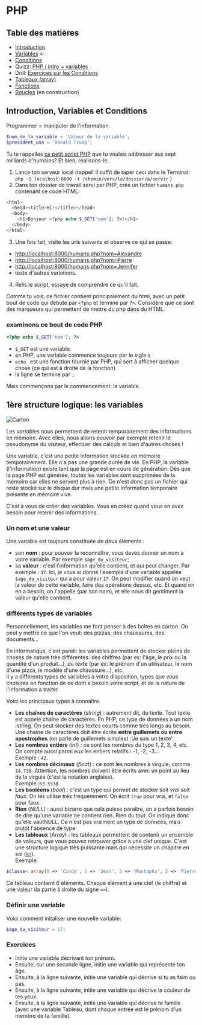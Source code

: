 # PHP

## Table des matières

- [Introduction](php-introduction.md)  
- [Variables](php-variables.md)  ←  
- [Conditions](php-conditions.md)
- Quizz: [PHP / intro + variables](../../Quizz/PHP/php-base-1.md)
- Drill: [Exercices sur les Conditions](php-exercices-conditions.md)
- [Tableaux (array)](php-array.md)
- [Fonctions](php-fonctions.md)
- [Boucles](php-boucles.md) (en construction)

##  Introduction, Variables et Conditions

Programmer = manipuler de l'information.

```php
$nom_de_la_variable = 'Valeur de la variable';
$president_usa = 'Donald Trump';
```

Tu te rappelles [ce petit script PHP](php-introduction.md) que tu voulais addresser aux sept milliards d'humains?
Et bien, réalisons-le.

1. Lance ton serveur local
(rappel: il suffit de taper ceci dans le Terminal: ``` php -S localhost:8000 -t /chemin/vers/le/dossier/a/servir ``` )
2. Dans ton dossier de travail servi par PHP, crée un fichier `humans.php` contenant ce code HTML: 

```php
<html>
  <head><title>Hi!</title></head>
  <body>
    <h1>Bonjour <?php echo $_GET['nom']; ?>!</h1>
  </body>
</html>
```
3. Une fois fait, visite les urls suivants et observe ce qui se passe:
  - [http://localhost:8000/humans.php?nom=Alexandre](http://localhost:8000/humans.php?nom=Alexandre)
  - [http://localhost:8000/humans.php?nom=Pierre](http://localhost:8000/humans.php?nom=Pierre)
  - [http://localhost:8000/humans.php?nom=Jennifer](http://localhost:8000/humans.php?nom=Jennifer)
  - teste d'autres variations.
4. Relis le script, essaye de comprendre ce qu'il fait.

Comme tu vois, ce fichier contient principalement du html, avec un petit bout de code qui débute par `<?php` et termine par `?>`. Considère que ce sont des marqueurs qui permettent de mettre du php dans du HTML.

### examinons ce bout de code PHP

```php
<?php echo $_GET['nom']; ?>
```

- ` $_GET ` est une variable.
- en PHP, une variable commence toujours par le sigle `$`
- `echo ` est une fonction fournie par PHP, qui sert à afficher quelque chose (ce qui est à droite de la fonction).
- la ligne se termine par `;`

Mais commençons par le commencement: la variable.

## 1ère structure logique: les variables

![Carton](https://www.dropbox.com/s/pec9eeigmw5a8ra/carton.png?dl=1)

Les *variables* nous permettent de retenir temporairement des informations en mémoire. Avec elles, nous allons pouvoir par exemple retenir le pseudonyme du visiteur, effectuer des calculs et bien d'autres choses !  

Une variable, c'est une petite information stockée en mémoire temporairement. Elle n'a pas une grande durée de vie. En PHP, la variable (l'information) existe tant que la page est en cours de génération. Dès que la page PHP est générée, toutes les variables sont supprimées de la mémoire car elles ne servent plus à rien. Ce n'est donc pas un fichier qui reste stocké sur le disque dur mais une petite information temporaire présente en mémoire vive.  

C'est à vous de créer des variables. Vous en créez quand vous en avez besoin pour retenir des informations.  

### Un nom et une valeur

Une variable est toujours constituée de deux éléments :  
- son **nom** : pour pouvoir la reconnaître, vous devez donner un nom à votre variable. Par exemple `$age_du_visiteur`;  
- sa **valeur** : c'est l'information qu'elle contient, et qui peut changer. 
Par exemple : `17`.
Ici, je vous ai donné l'exemple d'une variable appelée `$age_du_visiteur` qui a pour valeur `17`.
On peut modifier quand on veut la valeur de cette variable, faire des opérations dessus, etc. Et quand on en a besoin, on l'appelle (par son nom), et elle nous dit gentiment la valeur qu'elle contient.

### différents types de variables
Personnellement, les variables me font penser à des boîtes en carton. On peut y mettre ce que l'on veut: des pizzas, des chaussures, des documents...  

En informatique, c'est pareil: les variables permettent de stocker pleins de choses de nature très différentes: des chiffres (par ex: l'âge, le prix ou la quantité d'un produit...), du texte (par ex: le prénom d'un utilisateur, le nom d'une pizza, le modèle d'une chaussure...), etc.  
Il y a différents types de variables à votre disposition, types que vous choisirez en fonction de ce dont a besoin votre script, et de la nature de l'information à traiter.

Voici les principaux types à connaître.

- **Les chaînes de caractères** (*string*) : autrement dit, du texte. Tout texte est appelé chaîne de caractères. En PHP, ce type de données a un nom :string. On peut stocker des textes courts comme très longs au besoin.  
Une chaîne de caractères doit être écrite **entre guillemets ou entre apostrophes** (on parle de guillemets simples) :'Je suis un texte'.   
- **Les nombres entiers** (*int*) : ce sont les nombres du type 1, 2, 3, 4, etc. On compte aussi parmi eux les entiers relatifs : -1, -2, -3…  
Exemple : `42`.  
- **Les nombres décimaux** (*float*) : ce sont les nombres à virgule, comme `14,738`. Attention, les nombres doivent être écrits avec un point au lieu de la virgule (c'est la notation anglaise).  
Exemple :`63.5538`.  
- **Les booléens** (*bool*) : c'est un type qui permet de stocker soit *vrai* soit *faux*. On les utilise très fréquemment. On écrit `true` pour vrai, et `false` pour faux.  
- **Rien** (*NULL*) : aussi bizarre que cela puisse paraître, on a parfois besoin de dire qu'une variable ne contient rien. Rien du tout. On indique donc qu'elle vautNULL. Ce n'est pas vraiment un type de données, mais plutôt l'absence de type.  
- **Les tableaux** (*Array*) : les tableaux permettent de contenir un ensemble de valeurs, que vous pouvez retrouver grâce à une clef unique. C'est une structure logique très puissante mais qui nécessite un chapitre en soi ([ici](php-array.md)).  
Exemple: 

```php
$classe= array(0 => 'Cindy', 1 => 'Jean', 2 => 'Mustapha', 3 => 'Pierre', 4 => '', 5=>'Eric'); 
```
Ce tableau contient 6 éléments. Chaque élément a une clef (le chiffre) et une valeur (la partie à droite du signe `=>`).

### Définir une variable
Voici comment initaliser une nouvelle variable:  

```php
$age_du_visiteur = 17;
```


### Exercices

- Initie une variable décrivant ton prénom.
- Ensuite, sur une seconde ligne, initie une variable qui représente ton âge.
- Ensuite, à la ligne suivante, initie une variable qui décrive si tu as faim ou pas.
- Ensuite, à la ligne suivante, initie une variable qui décrive la couleur de tes yeux.
- Ensuite, à la ligne suivante, initie une variable qui décrive ta famille (avec une variable Tableau, dont chaque entrée est le prénom d'un membre de ta famille).

